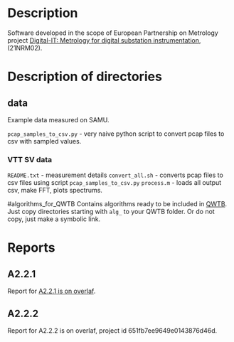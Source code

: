 # Description

Software developed in the scope of European Partnership on Metrology project 
[Digital-IT: Metrology for digital substation instrumentation](https://www.euramet.org/research-innovation/search-research-projects/details/project/metrology-for-digital-substation-instrumentation),
(21NRM02).

# Description of directories

## data
Example data measured on SAMU.

`pcap_samples_to_csv.py` - very naive python script to convert pcap files to csv with sampled values.

### VTT SV data
`README.txt` - measurement details
`convert_all.sh` - converts pcap files to csv files using script `pcap_samples_to_csv.py`
`process.m` - loads all output csv, make FFT, plots spectrums.

#algorithms_for_QWTB
Contains algorithms ready to be included in
[QWTB](https://github.com/qwtb/qwtb). Just copy directories starting with
`alg_` to your QWTB folder. Or do not copy, just make a symbolic link.

# Reports

## A2.2.1
Report for [A2.2.1 is on overlaf](https://www.overleaf.com/read/dgqgxkchtvmt).

## A2.2.2
Report for A2.2.2 is on overlaf, project id 651fb7ee9649e0143876d46d.


